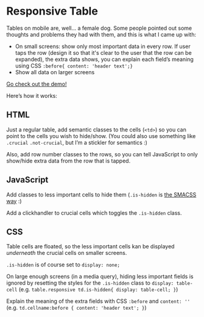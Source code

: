 # Responsive Table

Tables on mobile are, well… a female dog. Some people pointed out some thoughts and problems they had with them, and this is what I came up with:

- On small screens: show only most important data in every row. If user taps the row (design it so that it's clear to the user that the row can be expanded), the extra data shows, you can explain each field’s meaning using CSS `:before{ content: 'header text';}`
- Show all data on larger screens

[Go check out the demo!](http://kennybrijs.net/demos/responsive-table/)

Here’s how it works:


## HTML

Just a regular table, add semantic classes to the cells (`<td>`) so you can point to the cells you wish to hide/show. (You could also use something like `.crucial` `.not-crucial`, but I’m a stickler for semantics :)

Also, add row number classes to the rows, so you can tell JavaScript to only show/hide extra data from the row that is tapped.


## JavaScript

Add classes to less important cells to hide them (`.is-hidden` is [the SMACSS way](http://smacss.com/book/type-state) :)

Add a clickhandler to crucial cells which toggles the `.is-hidden` class.


## CSS

Table cells are floated, so the less important cells kan be displayed *underneath* the crucial cells on smaller screens.

`.is-hidden` is of course set to `display: none;`

On large enough screens (in a media query), hiding less important fields is ignored by resetting the styles for the `.is-hidden` class to `display: table-cell` (e.g. `table.responsive td.is-hidden{ display: table-cell; }`)

Explain the meaning of the extra fields with CSS `:before` and `content: ''` (e.g. `td.cellname:before { content: 'header text'; }`)
